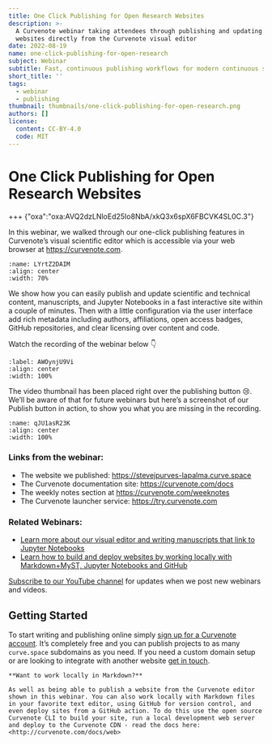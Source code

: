 ```yaml
---
title: One Click Publishing for Open Research Websites
description: >-
  A Curvenote webinar taking attendees through publishing and updating research
  websites directly from the Curvenote visual editor
date: 2022-08-19
name: one-click-publishing-for-open-research
subject: Webinar
subtitle: Fast, continuous publishing workflows for modern continuous science
short_title: ''
tags:
  - webinar
  - publishing
thumbnail: thumbnails/one-click-publishing-for-open-research.png
authors: []
license:
  content: CC-BY-4.0
  code: MIT
---
```


# One Click Publishing for Open Research Websites

+++ {"oxa":"oxa:AVQ2dzLNloEd25Io8NbA/xkQ3x6spX6FBCVK4SL0C.3"}

In this webinar, we walked through our one-click publishing features in Curvenote’s visual scientific editor which is accessible via your web browser at <https://curvenote.com>.

```{figure} images/AVQ2dzLNloEd25Io8NbA-2UbgVpIpVaCBM09auSYA-v1.png
:name: LYrtZ2DAIM
:align: center
:width: 70%
```

We show how you can easily publish and update scientific and technical content, manuscripts, and Jupyter Notebooks in a fast interactive site within a couple of minutes. Then with a little configuration via the user interface add rich metadata including authors, affiliations, open access badges, GitHub repositories, and clear licensing over content and code.

Watch the recording of the webinar below 👇

```{iframe} https://www.youtube-nocookie.com/embed/KhEReBPDang
:label: AWOynjU9Vi
:align: center
:width: 100%
```

The video thumbnail has been placed right over the publishing button 😢. We’ll be aware of that for future webinars but here’s a screenshot of our Publish button in action, to show you what you are missing in the recording.

```{figure} images/AVQ2dzLNloEd25Io8NbA-787DlQ6Qea4IRdh8CVor-v1.png
:name: qJU1asR23K
:align: center
:width: 100%
```

### Links from the webinar:

- The website we published: <https://stevejpurves-lapalma.curve.space>
- The Curvenote documentation site: <https://curvenote.com/docs>
- The weekly notes section at <https://curvenote.com/weeknotes>
- The Curvenote launcher service: <https://try.curvenote.com>

### Related Webinars:

- [Learn more about our visual editor and writing manuscripts that link to Jupyter Notebooks](https://curvenote.com/blog/writing-a-scientific-paper-in-jupyter)
- [Learn how to build and deploy websites by working locally with Markdown+MyST, Jupyter Notebooks and GitHub](https://curvenote.com/blog/creating-an-open-research-website)

[Subscribe to our YouTube channel](https://www.youtube.com/channel/UCbIypbbP5iH7MgdgDypWiMQ) for updates when we post new webinars and videos.

## Getting Started

To start writing and publishing online simply [sign up for a Curvenote account](https://curvenote.com/signup). It’s completely free and you can publish projects to as many `curve.space` subdomains as you need. If you need a custom domain setup or are looking to integrate with another website [get in touch](mailto:support@curvenote.com).

```{important}
**Want to work locally in Markdown?**

As well as being able to publish a website from the Curvenote editor shown in this webinar. You can also work locally with Markdown files in your favorite text editor, using GitHub for version control, and even deploy sites from a GitHub action. To do this use the open source Curvenote CLI to build your site, run a local development web server and deploy to the Curvenote CDN - read the docs here: <http://curvenote.com/docs/web>

```
